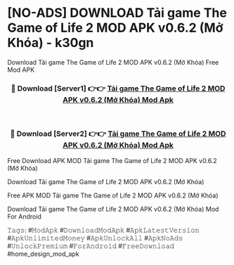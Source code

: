 # [NO-ADS] DOWNLOAD Tải game The Game of Life 2 MOD APK v0.6.2 (Mở Khóa) - k30gn
Download Tải game The Game of Life 2 MOD APK v0.6.2 (Mở Khóa) Free Mod APK

<div align="center">
<h3>🔴 Download [Server1] 👉👉 <a href="https://apk-comot.site?title=Tải_game_The_Game_of_Life_2_MOD_APK_v0.6.2_(Mở_Khóa)">Tải game The Game of Life 2 MOD APK v0.6.2 (Mở Khóa) Mod Apk</a></h3><br>

<h3>🔴 Download [Server2] 👉👉 <a href="https://apk-comot.site?title=Tải_game_The_Game_of_Life_2_MOD_APK_v0.6.2_(Mở_Khóa)">Tải game The Game of Life 2 MOD APK v0.6.2 (Mở Khóa) Mod Apk</a></h3>
</div>


Free Download APK MOD Tải game The Game of Life 2 MOD APK v0.6.2 (Mở Khóa)

Download Tải game The Game of Life 2 MOD APK v0.6.2 (Mở Khóa) 

Free APK MOD Tải game The Game of Life 2 MOD APK v0.6.2 (Mở Khóa) 

Download Tải game The Game of Life 2 MOD APK v0.6.2 (Mở Khóa) Mod For Android

𝚃𝚊𝚐𝚜: #𝙼𝚘𝚍𝙰𝚙𝚔 #𝙳𝚘𝚠𝚗𝚕𝚘𝚊𝚍𝙼𝚘𝚍𝙰𝚙𝚔 #𝙰𝚙𝚔𝙻𝚊𝚝𝚎𝚜𝚝𝚅𝚎𝚛𝚜𝚒𝚘𝚗 #𝙰𝚙𝚔𝚄𝚗𝚕𝚒𝚖𝚒𝚝𝚎𝚍𝙼𝚘𝚗𝚎𝚢 #𝙰𝚙𝚔𝚄𝚗𝚕𝚘𝚌𝚔𝙰𝚕𝚕 #𝙰𝚙𝚔𝙽𝚘𝙰𝚍𝚜 #𝚄𝚗𝚕𝚘𝚌𝚔𝙿𝚛𝚎𝚖𝚒𝚞𝚖 #𝙵𝚘𝚛𝙰𝚗𝚍𝚛𝚘𝚒𝚍 #𝙵𝚛𝚎𝚎𝙳𝚘𝚠𝚗𝚕𝚘𝚊𝚍 #home_design_mod_apk